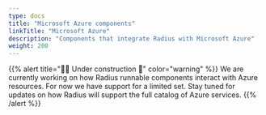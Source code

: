```yaml
---
type: docs
title: "Microsoft Azure components"
linkTitle: "Microsoft Azure"
description: "Components that integrate Radius with Microsoft Azure"
weight: 200
---
```


{{% alert title="👷‍♂️ Under construction 🚧" color="warning" %}}
We are currently working on how Radius runnable components interact with Azure resources. For now we have support for a limited set. Stay tuned for updates on how Radius will support the full catalog of Azure services.
{{% /alert %}}
